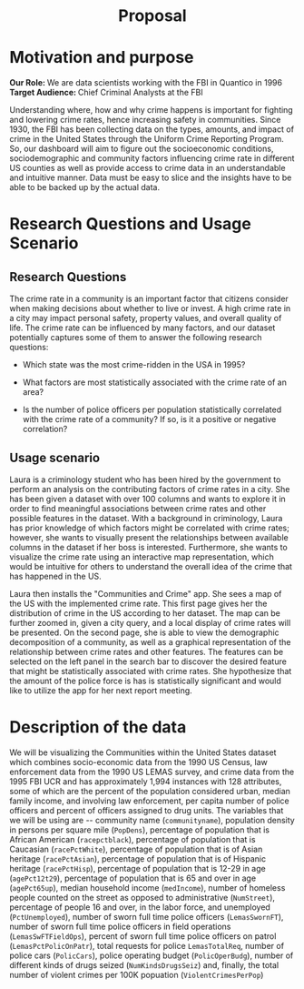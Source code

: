 # <div align="center"> Proposal <div align="center">

# Motivation and purpose

<b> Our Role: </b> We are data scientists working with the FBI in Quantico in 1996\
<b> Target Audience: </b> Chief Criminal Analysts at the FBI

Understanding where, how and why crime happens is important for fighting and lowering crime rates, hence increasing safety in communities. Since 1930, the FBI has been collecting data on the types, amounts, and impact of crime in the United States through the Uniform Crime Reporting Program. So, our dashboard will aim to figure out the socioeconomic conditions, sociodemographic and community factors influencing crime rate in different US counties as well as provide access to crime data in an understandable and intuitive manner. Data must be easy to slice and the insights have to be able to be backed up by the actual data.    


# Research Questions and Usage Scenario

## Research Questions

The crime rate in a community is an important factor that citizens consider when making decisions about whether to live or invest. A high crime rate in a city may impact personal safety, property values, and overall quality of life. The crime rate can be influenced by many factors, and our dataset potentially captures some of them to answer the following research questions:

- Which state was the most crime-ridden in the USA in 1995?

- What factors are most statistically associated with the crime rate of an area?

- Is the number of police officers per population statistically correlated with the crime rate of a community? If so, is it a positive or negative correlation?

## Usage scenario

Laura is a criminology student who has been hired by the government to perform an analysis on the contributing factors of crime rates in a city. She has been given a dataset with over 100 columns and wants to explore it in order to find meaningful associations between crime rates and other possible features in the dataset. With a background in criminology, Laura has prior knowledge of which factors might be correlated with crime rates; however, she wants to visually present the relationships between available columns in the dataset if her boss is interested. Furthermore, she wants to visualize the crime rate using an interactive map representation, which would be intuitive for others to understand the overall idea of the crime that has happened in the US.

Laura then installs the "Communities and Crime" app. She sees a map of the US with the implemented crime rate. This first page gives her the distribution of crime in the US according to her dataset. The map can be further zoomed in, given a city query, and a local display of crime rates will be presented. On the second page, she is able to view the demographic decomposition of a community, as well as a graphical representation of the relationship between crime rates and other features. The features can be selected on the left panel in the search bar to discover the desired feature that might be statistically associated with crime rates. She hypothesize that the amount of the police force is has is statistically significant and would like to utilize the app for her next report meeting.


# Description of the data
    
We will be visualizing the Communities within the United States dataset which combines socio-economic data from the 1990 US Census, law enforcement data from the 1990 US LEMAS survey, and crime data from the 1995 FBI UCR and has approximately 1,994 instances with 128 attributes, some of which are the percent of the population considered urban, median family income, and involving law enforcement, per capita number of police officers and percent of officers assigned to drug units. The variables that we will be using are -- community name (`communityname`), population density in persons per square mile (`PopDens`), percentage of population that is African American (`racepctblack`), percentage of population that is Caucasian (`racePctWhite`), percentage of population that is of Asian heritage (`racePctAsian`), percentage of population that is of Hispanic heritage (`racePctHisp`), percentage of population that is 12-29 in age (`agePct12t29`), percentage of population that is 65 and over in age (`agePct65up`), median household income (`medIncome`), number of homeless people counted on the street as opposed to administrative (`NumStreet`), percentage of people 16 and over, in the labor force, and unemployed (`PctUnemployed`), number of sworn full time police officers (`LemasSwornFT`), number of sworn full time police officers in field operations (`LemasSwFTFieldOps`), percent of sworn full time police officers on patrol (`LemasPctPolicOnPatr`), total requests for police `LemasTotalReq`, number of police cars (`PolicCars`), police operating budget (`PolicOperBudg`), number of different kinds of drugs seized (`NumKindsDrugsSeiz`) and, finally, the total number of violent crimes per 100K popuation (`ViolentCrimesPerPop`)
